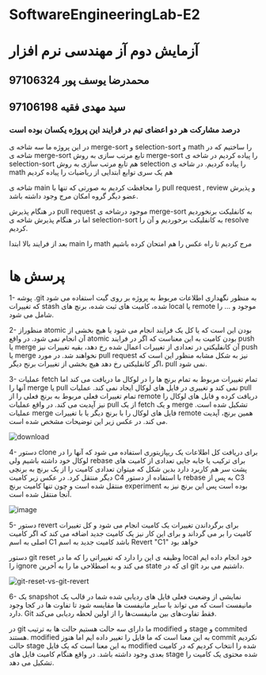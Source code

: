 # SoftwareEngineeringLab-E2
# آزمایش دوم آز مهندسی نرم افزار
## محمدرضا یوسف پور 97106324
## سید مهدی فقیه 97106198
### درصد مشارکت هر دو اعضای تیم در فرایند این پروژه یکسان بوده است

در این پروژه ما سه شاخه ی merge-sort و selection-sort و math را ساختیم 
که در شاخه ی merge-sort تابع مرتب سازی به روش merge-sort را پیاده کردیم
در شاخه ی selection-sort هم تابع مرتب سازی به روش selection را پیاده کردیم.
در شاخه ی math هم یک سری توابع ابتدایی از ریاضیات را پیاده کردیم

شاخه ی main را محافظت کردیم به صورتی که تنها با pull request , review و پذیرش عضو دیگر گروه امکان مرج وجود داشته باشد.

در هنگام پذیرش pull request  موجود درشاخه ی merge-sort به کانفلیکت برنخوردیم اما در هنگام پذیرش شاخه ی selection-sort  به کانفلیکت برخوردیم و آن را resolve  کردیم.

بعد از فرایند بالا ابتدا main را math مرج کردیم تا راه عکس را هم امتحان کرده باشیم

# پرسش ها
1- پوشه .git به منظور نگهداری اطلاعات مربوط به پروژه بر روی گیت استفاده می شود که تغییرات stash شده، کامیت های ثبت شده، برنچ های local یا remote موجود و ... را شامل می شود.

2- منظوراز atomic بودن این است که یا کل یک فرایند انجام می شود یا هیچ بخشی از آن انجام نمی شود. در واقع atomic بودن کامیت به این معناست که اگر در فرایند push یا merge آن کانفلیکتی در تعدادی از تغییرات اعمال شده رخ دهد، بقیه تغییرات نیز push یا merge نخواهند شد. در مورد pull request نیز به شکل مشابه منظور این است که اگر کانفلیکتی رخ دهد هیچ بخشی از تغییرات برنج دیگر، pull نمی شود.

3- عملیات fetch تمام تغییرات مربوط به تمام برنچ ها را در لوکال ما دریافت می کند اما آنها را merge یا pull نمی کند و تغییری در فایل های لوکال ایجاد نمی کند. عملیات pull تمام تغییرات فعلی مربوط به برنچ فعلی را از remote دریافت کرده و فایل های لوکال را نیز آپدیت می کند. در واقع عملیات pull از یک fetch و یک merge تشکیل شده است. عملیات merge فایل های لوکال را با برنچ دیگر یا با تغییرات remote همین برنچ، آپدیت می کند. در عکس زیر این توضیحات مشخص شده است.

![download](https://user-images.githubusercontent.com/45327750/201314742-497abbda-5722-4e6d-8dfd-48892cdc5452.png)

4- دستور clone برای دریافت کل اطلاعات یک ریپازیتوری استفاده می شود که آنها را در لوکال خود داشته باشیم ولی rebase برای ترکیب یا جابه جایی تعدادی از کامیت های پشت سر هم کاربرد دارد بدین شکل که میتوان تعدادی کامیت را از یک برنچ به برنچی دیگر منتقل کرد. در عکس زیر کامیت C4 با استفاده از دستور rebase به پس از C3 منتقل شده است و چون تنها کامیت برنچ experiment بوده است پس این برنچ نیز به آنجا منتقل شده است.

![image](https://user-images.githubusercontent.com/45327750/201313388-9d253189-eabc-40e2-8d33-307521cd30e4.png)


5- دستور revert برای برگرداندن تغییرات یک کامیت انجام می شود و کل تغییرات کامیت را بر می گرداند و برای این کار نیز یک کامیت جدید اضافه می کند که اگر کامیت اصلی به اسم C1‎ باشد کامیت جدید به اسم Revert "C1" خواهد بود

دستور git reset  وظیفه ی این را دارد که تغییراتی را که ما در local  خود انجام داده ایم را ignore  می کند و به اصطلاحی  ما را به آخرین state ای که در git  داشتیم می برد.

![git-reset-vs-git-revert](https://user-images.githubusercontent.com/45511559/201316766-dd247467-3f92-4d05-9d49-41cdb0443eb7.jpg)

6- یک snapshot نمایشی از وضعیت فعلی فایل های ردیابی شده شما در قالب یک مانیفست است که می تواند با سایر مانیفست ها مقایسه شود تا تفاوت ها در کجا وجود دارد. Git فقط تفاوت‌های بین مانیفست‌ها را از اولین لحظه ردیابی می‌کند.‎

در  git  ما دارای سه حالت هستیم  حالت ها به ترتیب modified و stage و commited هستند. modified به این معنا است که ما فایل را تغییر داده ایم اما هنوز commit نکردیم حالت stage  به این معنا است که یک فایل modified شده را انتخاب کردیم که در کامیت بعدی وجود داشته باشد.
در واقع هنگام کامیت فایل های stage  شده محتوی یک کامیت را تشکیل می دهد.

